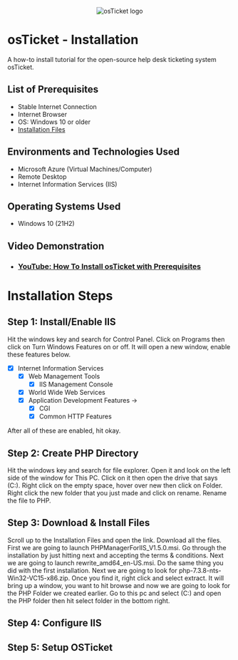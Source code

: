 <p align="center">
<img src="https://i.imgur.com/Clzj7Xs.png" alt="osTicket logo"/>
</p>

<h1>osTicket - Installation</h1>
A how-to install tutorial for the open-source help desk ticketing system osTicket.<br />

<h2>List of Prerequisites</h2>

- Stable Internet Connection
- Internet Browser
- OS: Windows 10 or older
- <a href="https://drive.google.com/drive/u/2/folders/1APMfNyfNzcxZC6EzdaNfdZsUwxWYChf6">Installation Files</a></h3>


<h2>Environments and Technologies Used</h2>

- Microsoft Azure (Virtual Machines/Computer)
- Remote Desktop
- Internet Information Services (IIS)

<h2>Operating Systems Used </h2>

- Windows 10</b> (21H2)
  
<h2>Video Demonstration</h2>

- ### [YouTube: How To Install osTicket with Prerequisites](https://www.youtube.com)
  
<h1>Installation Steps</h1>

<h2>Step 1: Install/Enable IIS</h2>

Hit the windows key and search for Control Panel. Click on Programs then click on Turn Windows Features on or off.
It will open a new window, enable these features below.

- [X] Internet Information Services
  - [X] Web Management Tools
     - [X] IIS Management Console
  - [X]  World Wide Web Services
    - [X]  Application Development Features ->
       - [X] CGI
       - [X] Common HTTP Features

After all of these are enabled, hit okay.

<h2>Step 2: Create PHP Directory</h2>
Hit the windows key and search for file explorer. Open it and look on the left side of the window for This PC. Click on it then open the drive that says (C:). Right click on the empty space, hover over new then click on Folder. Right click the new folder that you just made and click on rename. Rename the file to PHP.


<h2>Step 3: Download & Install Files</h2>
Scroll up to the Installation Files and open the link. Download all the files. First we are going to launch PHPManagerForIIS_V1.5.0.msi. Go through the installation by just hitting next and accepting the terms & conditions. Next we are going to launch rewrite_amd64_en-US.msi. Do the same thing you did with the first installation. Next we are going to look for php-7.3.8-nts-Win32-VC15-x86.zip. Once you find it, right click and select extract. It will bring up a window, you want to hit browse and now we are going to look for the PHP Folder we created earlier. Go to this pc and select (C:) and open the PHP folder then hit select folder in the bottom right.


<h2>Step 4: Configure IIS</h2>



<h2>Step 5: Setup OSTicket</h2>

